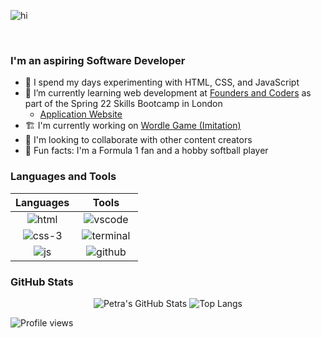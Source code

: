![hi](https://user-images.githubusercontent.com/85565743/150842104-163898a6-3c42-49c6-83e7-49d418ead6e4.png)

<br>

### I'm an aspiring Software Developer

- 🔮 I spend my days experimenting with HTML, CSS, and JavaScript
- 📝  I’m currently learning web development at [Founders and Coders](https://www.foundersandcoders.com/) as part of the Spring 22 Skills Bootcamp in London
    -  [Application Website](https://alternadiva.github.io/FAC-Application-website/)
- :building_construction: I'm currently working on [Wordle Game (Imitation)](https://github.com/alternadiva/Wordle-Game)
- :jigsaw: I'm looking to collaborate with other content creators
- :checkered_flag: Fun facts: I'm a Formula 1 fan and a hobby softball player

### Languages and Tools
<div align="center">
  
| Languages |  &nbsp;&nbsp;&nbsp;&nbsp; Tools &nbsp;&nbsp;&nbsp;&nbsp; |
| :-------: | :-------: |
| ![html](https://user-images.githubusercontent.com/85565743/150799400-eb34b7a8-dae3-4b64-b1b1-227738dba81d.png) | ![vscode](https://user-images.githubusercontent.com/85565743/150799522-6190672c-2771-4451-9d98-ac119423cf25.png) |
| ![css-3](https://user-images.githubusercontent.com/85565743/150799419-c4ade861-d7c9-4cc8-a3ac-257c56699556.png) | ![terminal](https://user-images.githubusercontent.com/85565743/150799542-f2a41b25-d4de-4fcb-bd1d-8d60697f9251.png) |
| ![js](https://user-images.githubusercontent.com/85565743/150799432-b117df37-4548-4d11-b96e-54e26715d2d8.png) | ![github](https://user-images.githubusercontent.com/85565743/150799476-835d5c0d-96a6-4176-a36a-46162883f3d5.png)|

</div>


### GitHub Stats
<div align="center">
  
![Petra's GitHub Stats](https://github-readme-stats.vercel.app/api?username=alternadiva&theme=buefy&hide=stars&count_private=true&show_icons=true)
![Top Langs](https://github-readme-stats.vercel.app/api/top-langs/?username=alternadiva&theme=buefy&layout=default&exclude_repo=HTML-only-practice,coffee-shop-CSS-practice,FAC-Weekly-prompt-Week-6-flexbox,get-her-coding)

</div>

![Profile views](https://gpvc.arturio.dev/alternadiva)

